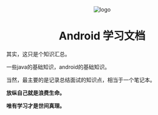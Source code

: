 <div style="text-align: center;" id="get_started" align=center><img src="https://img.upyun.zzming.cn/android/icon.svg" alt="logo"/></div>

<div style="text-align: center;" align=center><h1>Android 学习文档</h1></div>

其实，这只是个知识汇总。

一些java的基础知识，android的基础知识。

当然，最主要的是记录总结面试的知识点，相当于一个笔记本。
 
**放纵自己就是浪费生命。**

**唯有学习才是世间真理。**